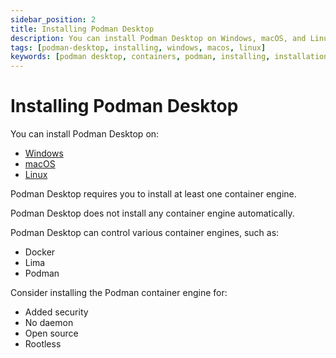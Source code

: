 ```yaml
---
sidebar_position: 2
title: Installing Podman Desktop
description: You can install Podman Desktop on Windows, macOS, and Linux.
tags: [podman-desktop, installing, windows, macos, linux]
keywords: [podman desktop, containers, podman, installing, installation, windows, macos, linux]
---
```


# Installing Podman Desktop

You can install Podman Desktop on:

* [Windows](./installation/windows-install)
* [macOS](./installation/macos-install)
* [Linux](./installation/linux-install)

Podman Desktop requires you to install at least one container engine.

Podman Desktop does not install any container engine automatically.

Podman Desktop can control various container engines, such as:

* Docker
* Lima
* Podman

Consider installing the Podman container engine for:

* Added security
* No daemon
* Open source
* Rootless
